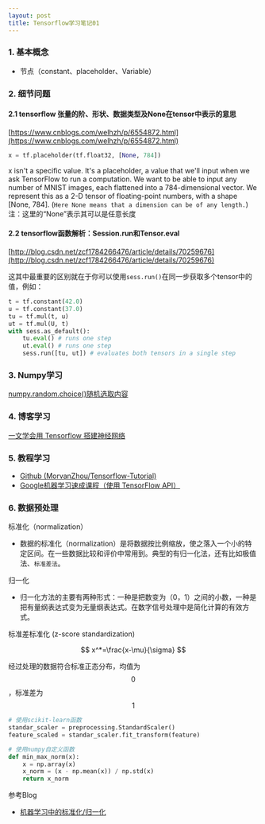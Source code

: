 ```yaml
---
layout: post
title: Tensorflow学习笔记01
---
```


### 1. 基本概念

- 节点（constant、placeholder、Variable）

### 2. 细节问题

#### 2.1 tensorflow 张量的阶、形状、数据类型及None在tensor中表示的意思

[https://www.cnblogs.com/welhzh/p/6554872.html](https://www.cnblogs.com/welhzh/p/6554872.html)

```python
x = tf.placeholder(tf.float32, [None, 784])
```

x isn't a specific value. It's a placeholder, a value that we'll input when we ask TensorFlow to run a computation. We want to be able to input any number of MNIST images, each flattened into a 784-dimensional vector. We represent this as a 2-D tensor of floating-point numbers, with a shape [None, 784]. (`Here None means that a dimension can be of any length.`) 注：这里的“None”表示其可以是任意长度

#### 2.2 tensorflow函数解析：Session.run和Tensor.eval

[http://blog.csdn.net/zcf1784266476/article/details/70259676](http://blog.csdn.net/zcf1784266476/article/details/70259676)

这其中最重要的区别就在于你可以使用`sess.run()`在同一步获取多个tensor中的值，例如：

```python
t = tf.constant(42.0)
u = tf.constant(37.0)
tu = tf.mul(t, u)
ut = tf.mul(U, t)
with sess.as_default():
	tu.eval() # runs one step
	ut.eval() # runs one step
	sess.run([tu, ut]) # evaluates both tensors in a single step
```

### 3. Numpy学习

[numpy.random.choice()随机选取内容](https://docs.scipy.org/doc/numpy/reference/generated/numpy.random.choice.html)

### 4. 博客学习

[一文学会用 Tensorflow 搭建神经网络](https://www.jianshu.com/p/e112012a4b2d)

### 5. 教程学习

- [Github (MorvanZhou/Tensorflow-Tutorial)](https://github.com/MorvanZhou/Tensorflow-Tutorial)
- [Google机器学习速成课程（使用 TensorFlow API）](https://developers.google.cn/machine-learning/crash-course/prereqs-and-prework)

### 6. 数据预处理

标准化（normalization）

- 数据的标准化（normalization）是将数据按比例缩放，使之落入一个小的特定区间。在一些数据比较和评价中常用到。典型的有归一化法，还有比如极值法、`标准差法`。

归一化

- 归一化方法的主要有两种形式：一种是把数变为（0，1）之间的小数，一种是把有量纲表达式变为无量纲表达式。在数字信号处理中是简化计算的有效方式。

标准差标准化 (z-score standardization)

$$
x^*=\frac{x-\mu}{\sigma}
$$

经过处理的数据符合标准正态分布，均值为$$0$$，标准差为$$1$$

```python
# 使用scikit-learn函数
standar_scaler = preprocessing.StandardScaler()
feature_scaled = standar_scaler.fit_transform(feature)

# 使用numpy自定义函数
def min_max_norm(x):
	x = np.array(x)
	x_norm = (x - np.mean(x)) / np.std(x)
	return x_norm
```

参考Blog

- [机器学习中的标准化/归一化](http://blog.csdn.net/index20001/article/details/78044971)















